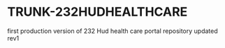 # TRUNK-232HUDHEALTHCARE
first production version of 232 Hud health care portal repository
updated rev1
